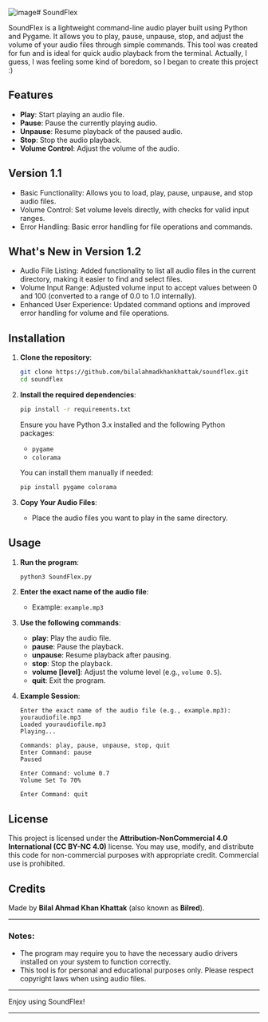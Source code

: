 ![image](https://github.com/user-attachments/assets/a3ad39ee-35db-4b13-9b89-3c90f18be776)# SoundFlex

SoundFlex is a lightweight command-line audio player built using Python and Pygame. It allows you to play, pause, unpause, stop, and adjust the volume of your audio files through simple commands. This tool was created for fun and is ideal for quick audio playback from the terminal.
Actually, I guess, I was feeling some kind of boredom, so I began to create this project :)

## Features
- **Play**: Start playing an audio file.
- **Pause**: Pause the currently playing audio.
- **Unpause**: Resume playback of the paused audio.
- **Stop**: Stop the audio playback.
- **Volume Control**: Adjust the volume of the audio.

## Version 1.1
- Basic Functionality: Allows you to load, play, pause, unpause, and stop audio files.
- Volume Control: Set volume levels directly, with checks for valid input ranges.
- Error Handling: Basic error handling for file operations and commands.

## What's New in Version 1.2
- Audio File Listing: Added functionality to list all audio files in the current directory, making it easier to find and select files.
- Volume Input Range: Adjusted volume input to accept values between 0 and 100 (converted to a range of 0.0 to 1.0 internally).
- Enhanced User Experience: Updated command options and improved error handling for volume and file operations.


## Installation

1. **Clone the repository**:
    ```sh
    git clone https://github.com/bilalahmadkhankhattak/soundflex.git
    cd soundflex
    ```

2. **Install the required dependencies**:
    ```sh
    pip install -r requirements.txt
    ```

    Ensure you have Python 3.x installed and the following Python packages:
    - `pygame`
    - `colorama`

    You can install them manually if needed:
    ```sh
    pip install pygame colorama
    ```

3. **Copy Your Audio Files**:
    - Place the audio files you want to play in the same directory.

## Usage

1. **Run the program**:
    ```sh
    python3 SoundFlex.py
    ```

2. **Enter the exact name of the audio file**:
    - Example: `example.mp3`
  
3. **Use the following commands**:
    - **play**: Play the audio file.
    - **pause**: Pause the playback.
    - **unpause**: Resume playback after pausing.
    - **stop**: Stop the playback.
    - **volume [level]**: Adjust the volume level (e.g., `volume 0.5`).
    - **quit**: Exit the program.

4. **Example Session**:
    ```
    Enter the exact name of the audio file (e.g., example.mp3): youraudiofile.mp3
    Loaded youraudiofile.mp3
    Playing...

    Commands: play, pause, unpause, stop, quit
    Enter Command: pause
    Paused

    Enter Command: volume 0.7
    Volume Set To 70%

    Enter Command: quit
    ```

## License

This project is licensed under the **Attribution-NonCommercial 4.0 International (CC BY-NC 4.0)** license. You may use, modify, and distribute this code for non-commercial purposes with appropriate credit. Commercial use is prohibited.

## Credits

Made by **Bilal Ahmad Khan Khattak** (also known as **Bilred**). 

---

### Notes:
- The program may require you to have the necessary audio drivers installed on your system to function correctly.
- This tool is for personal and educational purposes only. Please respect copyright laws when using audio files.

---

Enjoy using SoundFlex!

--- 
